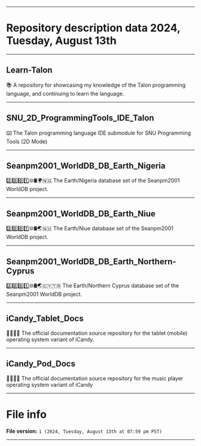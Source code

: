 
***

# Repository description data 2024, Tuesday, August 13th

---

## Learn-Talon

📚️ A repository for showcasing my knowledge of the Talon programming language, and continuing to learn the language. 

---

## SNU_2D_ProgrammingTools_IDE_Talon

⌨️ The Talon programming language IDE submodule for SNU Programming Tools (2D Mode)

---

## Seanpm2001_WorldDB_DB_Earth_Nigeria

2️⃣️0️⃣️0️⃣️1️⃣️🌐️🛢️🌍️🇳🇬️ The Earth/Nigeria database set of the Seanpm2001 WorldDB project.

---

## Seanpm2001_WorldDB_DB_Earth_Niue

2️⃣️0️⃣️0️⃣️1️⃣️🌐️🛢️🌏️🇳🇺️ The Earth/Niue database set of the Seanpm2001 WorldDB project.

---

## Seanpm2001_WorldDB_DB_Earth_Northern-Cyprus

2️⃣️0️⃣️0️⃣️1️⃣️🌐️🛢️🌏️🇨🇾️🇹🇷️ The Earth/Northern Cyprus database set of the Seanpm2001 WorldDB project.

---

## iCandy_Tablet_Docs

🍭️👀️🍏️📲️ The official documentation source repository for the tablet (mobile) operating system variant of iCandy.
 
---

## iCandy_Pod_Docs

🍭️👀️🍏️📳️ The official documentation source repository for the music player operating system variant of iCandy

***

# File info

**File version:** `1 (2024, Tuesday, August 13th at 07:59 pm PST)`

***

